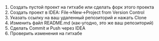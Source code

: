 1) Создать пустой проект на гитхабе или сделать форк этого проекта  
2) Создать проект в IDEA: File->New->Project from Version Control  
3) Указать ссылку на ваш удаленный репозиторий и нажать Clone  
4) Изменить файл README.md (как-угодно, это же ваш репозиторий)  
5) Сделать Commit и Push через IDEA  
6) Проверить изменения на гитхабе
